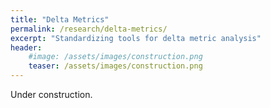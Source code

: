 ```yaml
---
title: "Delta Metrics"
permalink: /research/delta-metrics/
excerpt: "Standardizing tools for delta metric analysis"
header:
    #image: /assets/images/construction.png
    teaser: /assets/images/construction.png
---
```


Under construction.
